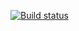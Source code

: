 [![Build status](https://ci.appveyor.com/api/projects/status/ya1uxw56d95vsn0e?svg=true)](https://ci.appveyor.com/project/JapaneseeMen/restapi)
